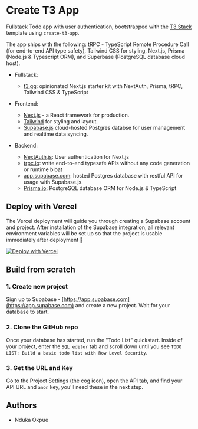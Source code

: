 # Create T3 App

Fullstack Todo app with user authentication, bootstrapped with the [T3 Stack](https://create.t3.gg/) template using `create-t3-app`. 

The app ships with the following: tRPC - TypeScript Remote Procedure Call (for end-to-end API type safety), Tailwind CSS for styling, Next.js, Prisma (Node.js & Typescript ORM), and Superbase (PostgreSQL database cloud host).

- Fullstack:
  - [t3.gg](https://createt3.gg): opinionated Next.js starter kit with NextAuth, Prisma, tRPC, Tailwind CSS & TypeScript

- Frontend:
  - [Next.js](https://github.com/vercel/next.js) - a React framework for production.
  - [Tailwind](https://tailwindcss.com/) for styling and layout.
  - [Supabase.js](https://supabase.com/docs/library/getting-started) cloud-hosted Postgres databse for user management and realtime data syncing.
- Backend:
  - [NextAuth.js](https://next-auth.js.org): User authentication for Next.js
  - [trpc.io](https://trpc.io): write end-to-end typesafe APIs without any code generation or runtime bloat
  - [app.supabase.com](https://app.supabase.com/): hosted Postgres database with restful API for usage with Supabase.js.
  - [Prisma.io](https://prisma.io): PostgreSQL database ORM for Node.js & TypeScript

## Deploy with Vercel

The Vercel deployment will guide you through creating a Supabase account and project. After installation of the Supabase integration, all relevant environment variables will be set up so that the project is usable immediately after deployment 🚀

[![Deploy with Vercel](https://vercel.com/button)](https://vercel.com/new/git/external?repository-url=https%3A%2F%2Fgithub.com%2Fsupabase%2Fexamples%2Ftree%2Fmain%2Fsupabase-js-v1%2Ftodo-list%2Fnextjs-todo-list&project-name=supabase-todo-list&repository-name=supabase-todo-list&demo-title=Todo%20list&demo-description=An%20example%20web%20app%20using%20Supabase%20and%20Next.js&demo-url=https%3A%2F%2Fsupabase-nextjs-todo-list.vercel.app&demo-image=https%3A%2F%2Fi.imgur.com%2FGJauPlN.png&integration-ids=oac_jUduyjQgOyzev1fjrW83NYOv&external-id=supabase-todo-list)

## Build from scratch

### 1. Create new project

Sign up to Supabase - [https://app.supabase.com](https://app.supabase.com) and create a new project. Wait for your database to start.

### 2. Clone the GitHub repo

Once your database has started, run the "Todo List" quickstart. Inside of your project, enter the `SQL editor` tab and scroll down until you see `TODO LIST: Build a basic todo list with Row Level Security`.

### 3. Get the URL and Key

Go to the Project Settings (the cog icon), open the API tab, and find your API URL and `anon` key, you'll need these in the next step.

## Authors

- Nduka Okpue